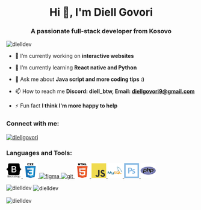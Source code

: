 <h1 align="center">Hi 👋, I'm Diell Govori</h1>
<h3 align="center">A passionate full-stack developer from Kosovo</h3>

<p align="left"> <img src="https://komarev.com/ghpvc/?username=dielldev&label=Profile%20views&color=0e75b6&style=flat" alt="dielldev" /> </p>

- 🔭 I’m currently working on **interactive websites**

- 🌱 I’m currently learning **React native and Python**

- 💬 Ask me about **Java script and more coding tips :)**

- 📫 How to reach me **Discord: diell_btw, Email: diellgovori9@gmail.com**

- ⚡ Fun fact **I think I'm more happy to help**

<h3 align="left">Connect with me:</h3>
<p align="left">
<a href="https://instagram.com/diellgovori" target="blank"><img align="center" src="https://raw.githubusercontent.com/rahuldkjain/github-profile-readme-generator/master/src/images/icons/Social/instagram.svg" alt="diellgovori" height="30" width="40" /></a>
</p>

<h3 align="left">Languages and Tools:</h3>
<p align="left"> <a href="https://getbootstrap.com" target="_blank" rel="noreferrer"> <img src="https://raw.githubusercontent.com/devicons/devicon/master/icons/bootstrap/bootstrap-plain-wordmark.svg" alt="bootstrap" width="40" height="40"/> </a> <a href="https://www.w3schools.com/css/" target="_blank" rel="noreferrer"> <img src="https://raw.githubusercontent.com/devicons/devicon/master/icons/css3/css3-original-wordmark.svg" alt="css3" width="40" height="40"/> </a> <a href="https://www.figma.com/" target="_blank" rel="noreferrer"> <img src="https://www.vectorlogo.zone/logos/figma/figma-icon.svg" alt="figma" width="40" height="40"/> </a> <a href="https://git-scm.com/" target="_blank" rel="noreferrer"> <img src="https://www.vectorlogo.zone/logos/git-scm/git-scm-icon.svg" alt="git" width="40" height="40"/> </a> <a href="https://www.w3.org/html/" target="_blank" rel="noreferrer"> <img src="https://raw.githubusercontent.com/devicons/devicon/master/icons/html5/html5-original-wordmark.svg" alt="html5" width="40" height="40"/> </a> <a href="https://developer.mozilla.org/en-US/docs/Web/JavaScript" target="_blank" rel="noreferrer"> <img src="https://raw.githubusercontent.com/devicons/devicon/master/icons/javascript/javascript-original.svg" alt="javascript" width="40" height="40"/> </a> <a href="https://www.mysql.com/" target="_blank" rel="noreferrer"> <img src="https://raw.githubusercontent.com/devicons/devicon/master/icons/mysql/mysql-original-wordmark.svg" alt="mysql" width="40" height="40"/> </a> <a href="https://www.photoshop.com/en" target="_blank" rel="noreferrer"> <img src="https://raw.githubusercontent.com/devicons/devicon/master/icons/photoshop/photoshop-line.svg" alt="photoshop" width="40" height="40"/> </a> <a href="https://www.php.net" target="_blank" rel="noreferrer"> <img src="https://raw.githubusercontent.com/devicons/devicon/master/icons/php/php-original.svg" alt="php" width="40" height="40"/> </a> </p>

<p><img align="left" src="https://github-readme-stats.vercel.app/api/top-langs?username=dielldev&show_icons=true&locale=en&layout=compact" alt="dielldev" /></p>

<p>&nbsp;<img align="center" src="https://github-readme-stats.vercel.app/api?username=dielldev&show_icons=true&locale=en" alt="dielldev" /></p>

<p><img align="center" src="https://github-readme-streak-stats.herokuapp.com/?user=dielldev&" alt="dielldev" /></p>
